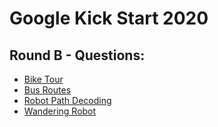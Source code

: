 # Google Kick Start 2020
## Round B - Questions:
- [Bike Tour](https://github.com/BlankCoders/GoogleKickStart2020_Solutions/blob/master/Round%20B/Bike%20Tour/Bike%20Tour_Question.md)
- [Bus Routes](https://github.com/BlankCoders/GoogleKickStart2020_Solutions/blob/master/Round%20B/Bus%20Routes/Bus%20Routes_Question.md)
- [Robot Path Decoding](https://github.com/BlankCoders/GoogleKickStart2020_Solutions/blob/master/Round%20B/Robot%20Path%20Decoding/Robot%20Path%20Decoding_Question.md)
- [Wandering Robot](https://github.com/BlankCoders/GoogleKickStart2020_Solutions/blob/master/Round%20B/Wandering%20Robot/Wandering%20Robot_Question.md)
